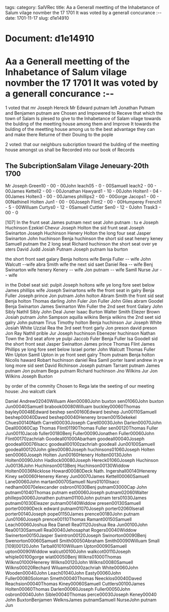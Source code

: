 tags: 
category: SalVRec
title: Aa a Generall meetting of the Inhabetance of Salum vilage novmber the 17 1701 It was voted by a generall concurance :--
date: 1701-11-17
slug: d1e14910




# Document: d1e14910


# Aa a Generall meetting of the Inhabetance of Salum vilage novmber the 17 1701 It was voted by a generall concurance :--

1 voted that mr Joseph Hereck Mr Edward putnam left Jonathan Putnam and Benjamen putnam are Chosen and Impowered to Receve that which the town of Salam Is plesed to give to the Inhabetance of Salam vilage towards the bulding of the meetting house among them and Improve It towards the bulding of the meetting house among us to the best advantage they can and make there Returne of their Douing to the pople

2 voted: that our neighburs subcription toward the bulding of the meetting house amongst us shall be Recorded into our book of Records

## The SubcriptionSalam Vilage Jeneuary-20th 1700

Mr Joseph Green10 - 00 - 00John leach05 - 0 - 00Samuell leach2 - 00 - 00James Kettell2 - 00 - 00Jonathan Hawyard1 - 10 - 00John Holten1 - 04 - 00James Holten3 - 00 - 00James phillips2 - 00 - 00Gorge Jacops1 - 00 - 00Nathinell Holten Jun1 - 00 - 00Joseph Flint2 - 00 - 00Humperey French1 - 5 - 00Willuam Curtys0 - 12 - 0Samuell Cuttler Sen0 - 12 - 0John Trask3 - 00 - 0

[107] In the frunt seat James putnam next seat John putnam : tu e Joseph Huchinson Ezekiel Chevur Joseph Holton the sid frunt seat Joseph Swinarton Joseph Huchinson Henery Holton the long four seat Jasper Swinarton John huchinson Benja huchinson the short sid seat henery keney Samuell putnam the 2 long seat Richard huchinson the short seat over ye sters David Judd Josiah Putnam Joseph putnam Isa burton

the short front saet galary Benja holtons wife Benja Fuller -- wife John Walcutt --wife abra Smith wife the next sid saet Daniel Rea -- wife Benj Swinarton wife henery Kenery -- wife Jon putnam -- wife Samll Nurse Jur -- wife

in the Dobel seat sid: pulpit Joseph holtons wife ye long fore seet below James phillips wife Joseph Swinartons wife the front seat in galry Benja Fuller Joseph prince Jon putnam John holton Abram Smith the front sid seat Benja holton Thomas darling John Fuler Jon Fuller John Giles abram Goodel Benja Swinarton James Swinarton Wm Fuller the 2nd seet front Galary John Sibly Nathll Sibly John Deal Juner Isaac Burton Walter Smith Eliezer Brown Josiah putnam John Sampson aquilla wilkins Benja wilkins the 2nd seet sid galry John putnam Tirus Timothy holton Benja huchinson Jur Joseph White Josiah White Uzzial Rea the 3rd seet front garly Jon preson david preson Jon Ray Nathll prible Jur Joseph huchinson Ebenezer huchinson Nathan Town the 3rd seat afore ye pulpi Jaccob Fuler Benja Fuller Isa Goodell sid the short front seat Jasper Swinatton James prince Thomas Flint James Phillips ye long fore seet below Israel porter John Walcutt Thomas Fuller Wm Upton Samll Upton in ye front seet galry Thom putnam Benja holton Nicolis haward Robart huchinson daniel Rea Samll porter Isarel andrew in ye long more sid seet David Richinson Joseph putnam Tarrant putnam James putnam Jon putnam Bega putnam Richard huchinson Jno Wilkins Jur Jon Wilkins Joseph Buxton

by order of the commity Chosen to Rega late the seeting of our meeting house: Jno walcutt clark

Daniel Andrew02040Willuam Alen00080John buxton sen01060John buxton Jun00040Samuell brabook00080Willuam buckley00060Thomas bayley00048Edward beshep sen00160Edward beshep Jun00110Samuell beshep00040Daved beshep00040Henerey brown00150ekekel Chues00140Nath Carrell00030Joseph Carell00030John Darlen00070John Deall00060Cap Thomas Flint01190Thomas Fuller sen00120Thomas Fuller Jun00110Jacob fuller00180Benj Fuller00090Jonathen Fuller00060John Flint00170zachriah Goodeall01000Abarham goodeall00040Joseph goodeall00076Isacc goodeall00100zachriah goodeall Jun00100Samuell goodeall00120John giles00080Joseph huchinsons01060Joseph Holten sen00060Joseph Holten Jun00160Henery Holten00130John Holten00090John Hadlock00080Joseph Hereck01060Joseph Huchinson Ju00136John Huchinson0013Benj Huchinson00130Widdow Holten00036Nicklose Howard00080Deck Nath. Ingershall00140Henerey Kiney se00060Henerey Keney Jun00070James Kettell00060Samuell Lane00060John martan00070Samuell Nurs01010Isacc nedham00070elexcander osbron01030Benj putnam03000Cap John putnam01040Thomas putnam est00060Joseph putnam02060Walter philleps00060Jonathen putnam01100John putnam ters01030James putnam01030Eleazer putnam00140Widdow presen00130Samuell porter00090Deck edward putnam01070Joseph porter02060Iserall porter00140Joseph pope01150James prence00180John putnam Jun01060Joseph prence00110Thomas Ramant00150Samuell Leach00060Joshua Rea Danell Rea01120Joshua Rea Jun00100John Rea00130Samuell Rea00040Jehosaphat Rogers00040Widdow Swinerton00150Jasper Swintron00120Joseph Swinorton00090Benj Swenorton00060Samuell Smith00050Abraham Smith00090Willuam Small [109]00120John Tarball01010Willuam Upton00090Samuell upton00090Widdow walcut00100John walkcot00110Joseph whiple00100gorge wiat00050Benj Wilkns01000Thomas Wilkns01000Henerey Wilkns00120John Wilkns00080Samuell Wilkns00020Rechard Wiluams00000zachriah White00060John Wooden00040John Leach01040John Easty00060John Fuller00080Soloman Smeth00040Thomas Neecklos00040Daved Reachsion00040Thomas Kiney00060Samuell Cuttlers00100James Holten00060Thomas Darlen00060Joseph Fuller00050John osbron00040John Sible00040Thomas perce00030Joseph Keney00040 John BuxtonBenjamen WelknsJames putnamSamuell NurseJohn putnam Jun
